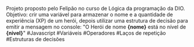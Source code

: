 Projeto proposto pelo Felipão no curso de Lógica da programação da DIO.
Objetivo: crir uma variável para armazenar o nome e a quantidade de experiência (XP) de um herói, depois utilizar uma estrutura de decisão para emitir a mensagem no console: "O Herói de nome **{nome}** está no nível de **{nivel}**"
#Javascript
#Variáveis
#Operadores
#Laços de repetição
#Estruturas de decisões
